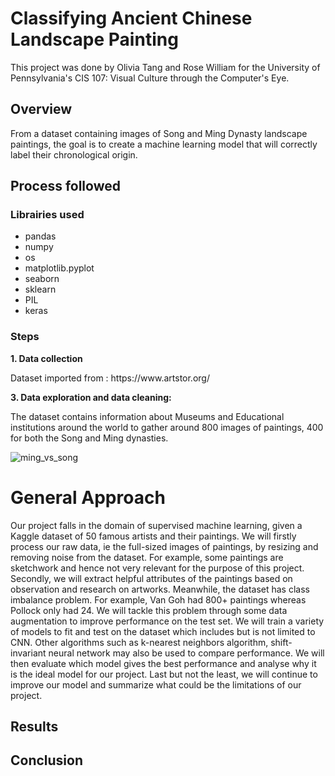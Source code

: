 # Classifying Ancient Chinese Landscape Painting

This project was done by Olivia Tang and Rose William for the University of Pennsylvania's CIS 107: Visual Culture through the Computer's Eye. 


## Overview
From a dataset containing images of Song and Ming Dynasty landscape paintings, the goal is to create a machine learning model that will correctly label their chronological origin.

## Process followed

### Librairies used
* pandas
* numpy
* os
* matplotlib.pyplot
* seaborn
* sklearn
* PIL
* keras

### Steps
<b>1. Data collection</b>
<p>Dataset imported from : https://www.artstor.org/</p>


<b>3. Data exploration and data cleaning: </b>
<div>The dataset contains information about Museums and Educational institutions around the world to gather around 800 images of paintings, 400 for both the Song and Ming dynasties.</div>

  ![ming_vs_song](https://user-images.githubusercontent.com/78753719/155208873-76d55264-528a-4899-b0dd-684b0d2a0799.png)
  
# General Approach	
Our project falls in the domain of supervised machine learning, given a Kaggle dataset of 50 famous artists and their paintings. We will firstly process our raw data, ie the full-sized images of paintings, by resizing and removing noise from the dataset. For example, some paintings are sketchwork and hence not very relevant for the purpose of this project.
Secondly, we will extract helpful attributes of the paintings based on observation and research on artworks.
Meanwhile, the dataset has class imbalance problem. For example, Van Goh had 800+ paintings whereas Pollock only had 24. We will tackle this problem through some data augmentation to improve performance on the test set.
We will train a variety of models to fit and test on the dataset which includes but is not limited to CNN. Other algorithms such as k-nearest neighbors algorithm, shift-invariant neural network may also be used to compare performance. We will then evaluate which model gives the best performance and analyse why it is the ideal model for our project.
Last but not the least, we will continue to improve our model and summarize what could be the limitations of our project.

<!-- * Ranking painters per number of paintings 
<div>On the 50 represented painters, the 3 painters with the most paintings in this dataset are Vincent Van Gogh, Edgar Degas and Pablo Picasso, all of them having more than 400 paintings. </div>

![](https://github.com/Camillelib/Art_Classifying_Project/blob/master/Media/3.%20Painters.png?raw=true)

* Nationalities of painters
<div>The dataset contains 17 different nationalities. French, Dutch and Spanish having the most paintings on this dataset. </div>

![](https://github.com/Camillelib/Art_Classifying_Project/blob/master/Media/2.%20Nationalities.png?raw=true)

* Genres of painters
<div>There are a lot of different genres in this dataset, some painters being associated to several genres.</div>
<div>E.g. Impressionism and Post-Impressionism</div>

![](https://github.com/Camillelib/Art_Classifying_Project/blob/master/Media/4.%20Genres%20before%20cleaning.png?raw=true)

<div>After cleaning the dataset and attributing unique genres to each painter, 16 genres represent all artists and paintings.</div>

![](https://github.com/Camillelib/Art_Classifying_Project/blob/master/Media/5.%20Genres%20after%20cleaning.png?raw=true)

<b> 4. Image transformation </b>
All the images were resized and converted to numpy arrays. The genres (impressionism, baroque) were also converted to numpy arrays.

![](https://github.com/Camillelib/Art_Classifying_Project/blob/master/Media/9.%20Resizing%20images.png?raw=true)

<b> 5. Model building </b>

* 1st model
A first model was built using only one random genre, Baroque, to test the keras library. The accuracy obtained was of 100% since the paintings could only be baroque.

![](https://github.com/Camillelib/Art_Classifying_Project/blob/master/Media/6.%20Model%201.png?raw=true)

* 2nd model
From the 1st model, a new model was built using all 16 genres with the same structure. However, the first results for this model were really low, with only 22% accuracy.

![](https://github.com/Camillelib/Art_Classifying_Project/blob/master/Media/7.%20Model%202.png?raw=true)

* Final model:
A few improvements were made for the final model:

  * Only the top 5 genres (per number of paintings) were selected, i.e. Impressionism, Renaissance, Post-Impressionism, Symbolism and Baroque
  
  ![](https://github.com/Camillelib/Art_Classifying_Project/blob/master/Media/8.%20Model%203.png?raw=true)
  
  * Some transformations were performed on training images and added to the set. They consist of 90 degree rotation, random horizontal and vertical flips, and random zoom on overall 1000+ images.
  
  ![](https://github.com/Camillelib/Art_Classifying_Project/blob/master/Media/9b.%20Transforming%20images.png?raw=true)
  
  * Finally, parameters from the keras.Sequential model were modified, including: adding layers, modifying parameters, and adding a validation split. 
  
![](https://github.com/Camillelib/Art_Classifying_Project/blob/master/Media/10.%20Model%203%20summary.png?raw=true) -->

## Results
<!-- The result of this last model were improved, with 57% accuracy rate. 

![](https://github.com/Camillelib/Art_Classifying_Project/blob/master/Media/11.%20Model%203%20results.png?raw=true)

![](https://github.com/Camillelib/Art_Classifying_Project/blob/master/Media/12.%20Model%203%20confusion%20matrix.png?raw=true)

<div>Test:</div>

[![Image](/Media/13.Youtube_video.png)](https://www.youtube.com/watch?v=RbJoAtRr6hY&feature=youtu.be) -->


## Conclusion
<!-- Learnings:
* How to work with images in data analysis
* How to build neural network for image classification

Future improvements:
* Add  images,  painters,  new genres
* Work on a new dataset where images are already classified per genre (and not painters)
* Test other machine learning models on this dataset -->

